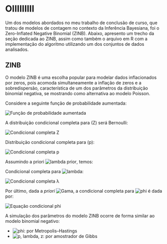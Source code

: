 # OIIIIIIIII

Um dos modelos abordados no meu trabalho de conclusão de curso, que tratou de modelos de contagem no contexto da Inferência Bayesiana, foi o Zero-Inflated Negative Binomial (ZINB). Abaixo, apresento um trecho da seção dedicada ao ZINB, assim como também o arquivo em R com a implementação do algoritmo utilizando um dos conjuntos de dados analisados.

## ZINB

O modelo ZINB é uma escolha popular para modelar dados inflacionados por zeros, pois acomoda simultaneamente a inflação de zeros e a sobredispersão, característica de um dos parâmetros da distribuição binomial negativa, se mostrando como alternativa ao modelo Poisson.

Considere a seguinte função de probabilidade aumentada:

![Função de probabilidade aumentada](https://latex.codecogs.com/png.image?\dpi{150}f(\mathbf{x},\;z\mid\lambda,\phi)%20=%20\prod_{i=1}^{n}%20\left[%20\frac{\Gamma(\phi&space;+&space;x_i)}{\Gamma(\phi)x_i!}&space;\lambda^{\phi}(1-\lambda)^{x_i}(1-p)\right]^{1-z_i}%20\left[p\,I(x_i%20=%200)\right]^{z_i})

A distribuição condicional completa para \(Z\) será Bernoulli:

![Condicional completa Z](https://latex.codecogs.com/png.image?\dpi{150}Z_i\mid\mathbf{x},\lambda,\phi%20\sim\mathrm{Bernoulli}\left(\frac{pI(x_i=0)}{pI(x_i=0)%20+%20\frac{\Gamma(\phi&space;+&space;x_i)}{\Gamma(\phi)x_i!}\lambda^{\phi}(1-\lambda)^{x_i}(1-p)}\right))

Distribuição condicional completa para \(p\):

![Condicional completa p](https://latex.codecogs.com/png.image?\dpi{150}p\mid\mathbf{x},\lambda,\phi%20\sim%20\mathrm{Beta}\left(\sum_{i=1}^nz_i+1,\;n-\sum_{i=1}^nz_i+1\right))

Assumindo a priori ![lambda prior](https://latex.codecogs.com/png.image?\dpi{110}\lambda%20\sim%20\mathrm{Beta}(\alpha,\beta)), temos:

Condicional completa para ![lambda](https://latex.codecogs.com/png.image?\dpi{110}\lambda):

![Condicional completa λ](https://latex.codecogs.com/png.image?\dpi{150}\lambda\mid\mathbf{x},z,\phi%20\sim%20\mathrm{Beta}\left(\phi\sum_{i=1}^n(1-z_i)&plus;\alpha,\;\sum_{i=1}^n&space;x_i(1-z_i)&plus;\beta\right))

Por último, dada a *priori* 
![Gama](https://latex.codecogs.com/png.image?\dpi{120}\text{Gama}(\delta,\;\eta)), a condicional completa para 
![phi](https://latex.codecogs.com/png.image?\dpi{120}\phi) é dada por:

![Equação condicional phi](https://latex.codecogs.com/png.image?\dpi{150}\pi(\phi\mid\mathbf{x},\;z,\;\lambda)\;\propto\;\prod_{i=1}^{n}\left[\frac{\Gamma(\phi\;+\;x_i)}{\Gamma(\phi)}\lambda^\phi\right]\phi^{\delta-1}e^{-\eta\phi}.)


A simulação dos parâmetros do modelo ZINB ocorre de forma similar ao modelo binomial negativo:

- ![phi](https://latex.codecogs.com/png.image?\dpi{110}\phi): por Metropolis–Hastings  
- ![p, lambda, z](https://latex.codecogs.com/png.image?\dpi{110}p,\;\lambda,\;z): por amostrador de Gibbs

